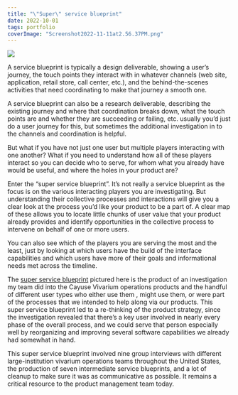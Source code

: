```yaml
---
title: "\"Super\" service blueprint"
date: 2022-10-01
tags: portfolio
coverImage: "Screenshot2022-11-11at2.56.37PM.png"
---
```


![](images/Screenshot2022-11-11at2.56.37PM-1024x497.png)

A service blueprint is typically a design deliverable, showing a user’s journey, the touch points they interact with in whatever channels (web site, application, retail store, call center, etc.), and the behind-the-scenes activities that need coordinating to make that journey a smooth one.

A service blueprint can also be a research deliverable, describing the existing journey and where that coordination breaks down, what the touch points are and whether they are succeeding or failing, etc. usually you’d just do a user journey for this, but sometimes the additional investigation in to the channels and coordination is helpful.

But what if you have not just one user but multiple players interacting with one another? What if you need to understand how all of these players interact so you can decide who to serve, for whom what you already have would be useful, and where the holes in your product are?

Enter the “super service blueprint”. It’s not really a service blueprint as the focus is on the various interacting players you are investigating. But understanding their collective processes and interactions will give you a clear look at the process you’d like your product to be a part of. A clear map of these allows you to locate little chunks of user value that your product already provides and identify opportunities in the collective process to intervene on behalf of one or more users.

You can also see which of the players you are serving the most and the least, just by looking at which users have the build of the interface capabilities and which users have more of their goals and informational needs met across the timeline.

The [super service blueprint](https://misc.jonplummer.com/portfolio/AP%20Final-Reduced.pdf) pictured here is the product of an investigation my team did into the Cayuse Vivarium operations products and the handful of different user types who either use them , might use them, or were part of the processes that we intended to help along via our products. This super service blueprint led to a re-thinking of the product strategy, since the investigation revealed that there’s a key user involved in nearly every phase of the overall process, and we could serve that person especially well by reorganizing and improving several software capabilities we already had somewhat in hand.

This super service blueprint involved nine group interviews with different large-institution vivarium operations teams throughout the United States, the production of seven intermediate service blueprints, and a lot of cleanup to make sure it was as communicative as possible. It remains a critical resource to the product management team today.
